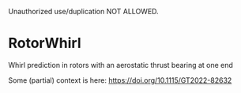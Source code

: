 Unauthorized use/duplication NOT ALLOWED.

# RotorWhirl
Whirl prediction in rotors with an aerostatic thrust bearing at one end

Some (partial) context is here: https://doi.org/10.1115/GT2022-82632
